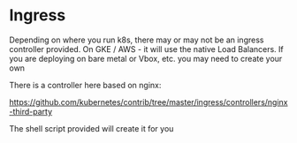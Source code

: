 
# Ingress

Depending on where you run k8s, there may or may not be an ingress controller
provided. On GKE / AWS - it will use the native Load Balancers. If you
are deploying on bare metal or Vbox, etc. you may need to create your own


There is a controller here based on nginx:

https://github.com/kubernetes/contrib/tree/master/ingress/controllers/nginx-third-party


The shell script provided will create it for you
